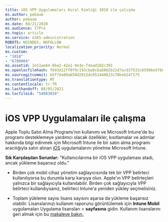 ```yaml
---
title: iOS VPP Uygulamaları Kural Kimliği 1018 ile çalışma
ms.author: pebaum
author: pebaum
ms.date: 04/21/2020
ms.audience: ITPro
ms.topic: article
ms.service: o365-administration
ROBOTS: NOINDEX, NOFOLLOW
localization_priority: Normal
ms.custom:
- "1018"
- "6700004"
ms.assetid: 2e51ae64-8ba2-42e1-9e3e-f4aad102c391
ms.openlocfilehash: f693d12ff0f9c193cba0c6a6802b22d7acd37532c65986e5f6613e18c021f06b
ms.sourcegitcommit: b5f7da89a650d2915dc652449623c78be6247175
ms.translationtype: MT
ms.contentlocale: tr-TR
ms.lasthandoff: 08/05/2021
ms.locfileid: "54083034"
---
```

# <a name="working-with-ios-vpp-applications"></a>iOS VPP Uygulamaları ile çalışma

Apple Toplu Satın Alma Programı'nın kullanımı ve Microsoft Intune'de bu programı desteklemeye yardımcı olacak özellikler, kısıtlamalar ve adımlar hakkında bilgi edinmek için Microsoft Intune ile bir satın alma programı aracılığıyla satın alınan [iOS](https://docs.microsoft.com/intune/vpp-apps-ios) uygulamalarını yönetme Microsoft Intune.
  
 **Sık Karşılaşılan Sorunlar:** "Kullanıcılarıma bir iOS VPP uygulaması atadı, ancak yükleme başarısız oldu."
  
- Birden çok mobil cihaz yönetim sağlayıcısında tek bir VPP belirteci kullanılıyorsa bu durumla karşı karşıya olun. Apple'ın VPP belirteçleri yalnızca bir sağlayıcıyla kullanılabilir. Birden çok sağlayıcıyla VPP belirteci kullandıysanız, belirteci Intune'a yeniden yükley seçmelisiniz.

- Toplam yükleme sayısı lisans sayısını aşarsa da yükleme başarısız olabilir. Lisanslarınızı kullanım raporunu görüntülemek için **Intune Mobil** uygulamaları Uygulama lisansları \> **sayfasına** gidin. Kullanım lisanslarını geri almak için bu [makaleye bakın.](https://docs.microsoft.com/intune/vpp-apps-ios#revoking-app-licenses-and-deleting-tokens)
